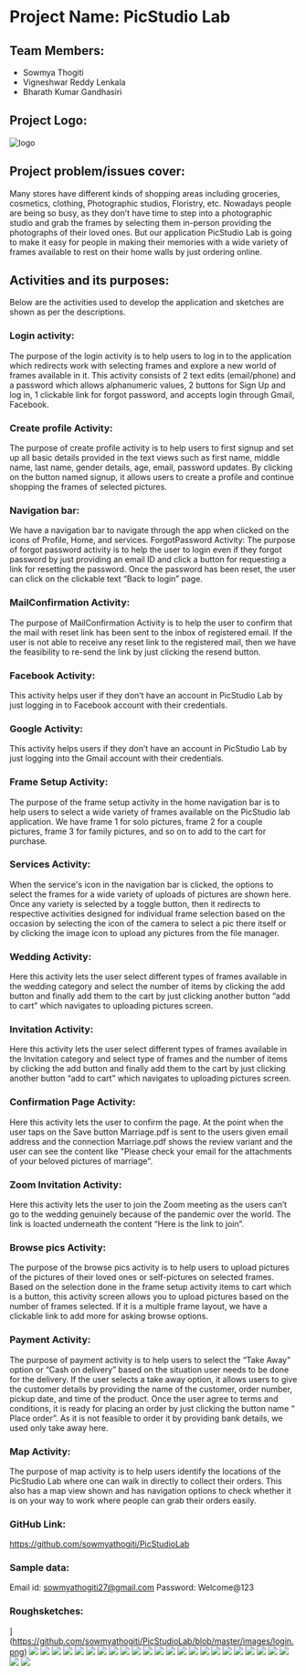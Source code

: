 # Project Name: PicStudio Lab
## Team Members:
- Sowmya Thogiti
- Vigneshwar Reddy Lenkala
- Bharath Kumar Gandhasiri
## Project Logo:  
![logo](https://github.com/sowmyathogiti/PicStudioLab/blob/master/images/logo.jpg)
## Project problem/issues cover: 
Many stores have different kinds of shopping areas including groceries, cosmetics, clothing, Photographic studios, Floristry, etc. Nowadays people are being so busy, as they don’t have time to step into a photographic studio and grab the frames by selecting them in-person providing the photographs of their loved ones. But our application PicStudio Lab is going to make it easy for people in making their memories with a wide variety of frames available to rest on their home walls by just ordering online.
## Activities and its purposes:
Below are the activities used to develop the application and sketches are shown as per the descriptions.
### Login activity: 
The purpose of the login activity is to help users to log in to the application which redirects work with selecting frames and explore a new world of frames available in it. This activity consists of 2 text edits (email/phone) and a password which allows alphanumeric values, 2 buttons for Sign Up and log in, 1 clickable link for forgot password, and accepts login through Gmail, Facebook.
### Create profile Activity:
The purpose of create profile activity is to help users to first signup and set up all basic details provided in the text views such as first name, middle name, last name, gender details, age, email, password updates. By clicking on the button named signup, it allows users to create a profile and continue shopping the frames of selected pictures.
### Navigation bar:
We have a navigation bar to navigate through the app when clicked on the icons of Profile, Home, and services.
ForgotPassword Activity: The purpose of forgot password activity is to help the user to login even if they forgot password by just providing an email ID and click a button for requesting a link for resetting the password. Once the password has been reset, the user can click on the clickable text “Back to login” page.
### MailConfirmation Activity: 
The purpose of MailConfirmation Activity is to help the user to confirm that the mail with reset link has been sent to the inbox of registered email. If the user is not able to receive any reset link to the registered mail, then we have the feasibility to re-send the link by just clicking the resend button.
### Facebook Activity:  
This activity helps user if they don’t have an account in PicStudio Lab by just logging in to Facebook account with their credentials.
### Google Activity:
This activity helps users if they don’t have an account in PicStudio Lab by just logging into the Gmail account with their credentials.
### Frame Setup Activity:
The purpose of the frame setup activity in the home navigation bar is to help users to select a wide variety of frames available on the PicStudio lab application. We have frame 1 for solo pictures, frame 2 for a couple pictures, frame 3 for family pictures, and so on to add to the cart for purchase.
### Services Activity:
When the service's icon in the navigation bar is clicked, the options to select the frames for a wide variety of uploads of pictures are shown here. Once any variety is selected by a toggle button, then it redirects to respective activities designed for individual frame selection based on the occasion by selecting the icon of the camera to select a pic there itself or by clicking the image icon to upload any pictures from the file manager.
### Wedding Activity: 
Here this activity lets the user select different types of frames available in the wedding category and select the number of items by clicking the add button and finally add them to the cart by just clicking another button “add to cart” which navigates to uploading pictures screen.
### Invitation Activity:
Here this activity lets the user select different types of frames available in the Invitation category and select type of frames and the number of items by clicking the add button and finally add them to the cart by just clicking another button “add to cart” which navigates to uploading pictures screen.
### Confirmation Page Activity:
Here this activity lets the user to confirm the page. At the point when the user taps on the Save button Marriage.pdf is sent to the users given email address and the connection Marriage.pdf shows the review variant and the user can see the content like "Please check your email for the attachments of your beloved pictures of marriage".
### Zoom Invitation Activity:
Here this activity lets the user to join the Zoom meeting as the users can’t go to the wedding genuinely because of the pandemic over the world. The link is loacted underneath the content “Here is the link to join”. 
### Browse pics Activity:
The purpose of the browse pics activity is to help users to upload pictures of the pictures of their loved ones or self-pictures on selected frames. Based on the selection done in the frame setup activity items to cart which is a button, this activity screen allows you to upload pictures based on the number of frames selected. If it is a multiple frame layout, we have a clickable link to add more for asking browse options.  
### Payment Activity: 
The purpose of payment activity is to help users to select the “Take Away” option or “Cash on delivery” based on the situation user needs to be done for the delivery. If the user selects a take away option, it allows users to give the customer details by providing the name of the customer, order number, pickup date, and time of the product. Once the user agree to terms and conditions, it is ready for placing an order  by just clicking the button name “ Place order”. As it is not feasible to order it by providing bank details, we used only take away here.
### Map Activity: 
The purpose of map activity is to help users identify the locations of the PicStudio Lab where one can walk in directly to collect their orders. This also has a map view shown and has navigation options to check whether it is on your way to work where people can grab their orders easily.
### GitHub Link: 
https://github.com/sowmyathogiti/PicStudioLab
### Sample data:
Email id: sowmyathogiti27@gmail.com
Password: Welcome@123
### Roughsketches:
](https://github.com/sowmyathogiti/PicStudioLab/blob/master/images/login.png) ![](https://github.com/sowmyathogiti/PicStudioLab/blob/master/images/login1.png)
![](https://github.com/sowmyathogiti/PicStudioLab/blob/master/images/login2.png) ![](https://github.com/sowmyathogiti/PicStudioLab/blob/master/images/profile.png)
![](https://github.com/sowmyathogiti/PicStudioLab/blob/master/images/profile2.png) ![](https://github.com/sowmyathogiti/PicStudioLab/blob/master/images/profile3.png)
![](https://github.com/sowmyathogiti/PicStudioLab/blob/master/images/profile4.png) ![](https://github.com/sowmyathogiti/PicStudioLab/blob/master/images/profile5.png)
![](https://github.com/sowmyathogiti/PicStudioLab/blob/master/images/profile6.png) ![](https://github.com/sowmyathogiti/PicStudioLab/blob/master/images/profile7.png)
![](https://github.com/sowmyathogiti/PicStudioLab/blob/master/images/home.png) ![](https://github.com/sowmyathogiti/PicStudioLab/blob/master/images/services.png)
![](https://github.com/sowmyathogiti/PicStudioLab/blob/master/images/updateprpfile.png) ![](https://github.com/sowmyathogiti/PicStudioLab/blob/master/images/gmail.png)
![](https://github.com/sowmyathogiti/PicStudioLab/blob/master/images/fb.png) ![](https://github.com/sowmyathogiti/PicStudioLab/blob/master/images/forgot.png)
![](https://github.com/sowmyathogiti/PicStudioLab/blob/master/images/resend.png) ![](https://github.com/sowmyathogiti/PicStudioLab/blob/master/images/browse.png)
![](https://github.com/sowmyathogiti/PicStudioLab/blob/master/images/images.png) ![](https://github.com/sowmyathogiti/PicStudioLab/blob/master/images/invitation.png)
![](https://github.com/sowmyathogiti/PicStudioLab/blob/master/images/regular.png) ![](https://github.com/sowmyathogiti/PicStudioLab/blob/master/images/wedding.png)
![](https://github.com/sowmyathogiti/PicStudioLab/blob/master/images/checkout.png) ![](https://github.com/sowmyathogiti/PicStudioLab/blob/master/images/order.png)
![](https://github.com/sowmyathogiti/PicStudioLab/blob/master/images/pdf.png) ![](https://github.com/sowmyathogiti/PicStudioLab/blob/master/images/zoom.png)


